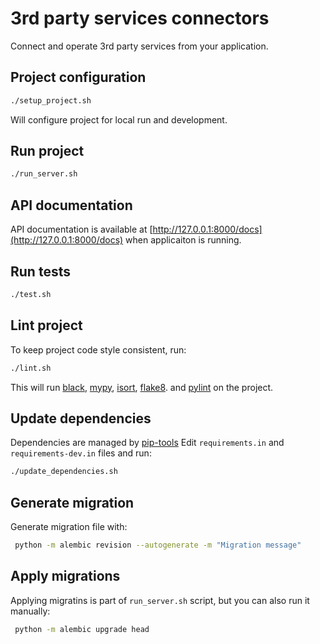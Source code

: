 # 3rd party services connectors
Connect and operate 3rd party services from your application.

## Project configuration
```bash
./setup_project.sh
```
Will configure project for local run and development.

## Run project
```bash
./run_server.sh
```

## API documentation
API documentation is available at [http://127.0.0.1:8000/docs](http://127.0.0.1:8000/docs)
when applicaiton is running.

## Run tests
```bash
./test.sh
```

## Lint project
To keep project code style consistent, run:

```bash
./lint.sh
```

This will run [black](https://github.com/psf/black),
[mypy](https://github.com/python/mypy),
[isort](https://github.com/PyCQA/isort),
[flake8](https://github.com/PyCQA/flake8).
and [pylint](https://github.com/pylint-dev/pylint) on the project.

## Update dependencies
Dependencies are managed by [pip-tools](https://github.com/jazzband/pip-tools)
Edit `requirements.in`  and `requirements-dev.in` files and run:

```bash
./update_dependencies.sh
```

## Generate migration
Generate migration file with:
```bash
 python -m alembic revision --autogenerate -m "Migration message"
```

## Apply migrations
Applying migratins is part of `run_server.sh` script, but you can also run it manually:
```bash
 python -m alembic upgrade head
```